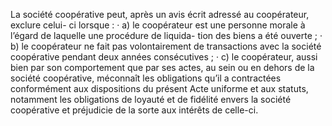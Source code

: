 La société coopérative peut, après un avis écrit adressé au coopérateur, exclure celui- ci lorsque :
· a) le coopérateur est une personne morale à l’égard de laquelle une procédure de liquida-
tion des biens a été ouverte ;
· b) le coopérateur ne fait pas volontairement de transactions avec la société coopérative
pendant deux années consécutives ;
· c) le coopérateur, aussi bien par son comportement que par ses actes, au sein ou en dehors
de la société coopérative, méconnaît les obligations qu’il a contractées conformément aux dispositions du présent Acte uniforme et aux statuts, notamment les obligations de loyauté et de fidélité envers la société coopérative et préjudicie de la sorte aux intérêts de celle-ci.